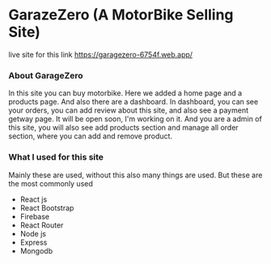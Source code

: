 # GarazeZero (A MotorBike Selling Site)

live site for this link https://garagezero-6754f.web.app/

### About GarageZero

In this site you can buy motorbike. Here we added a home page and a products page. And also there are a dashboard. In dashboard, you can see your orders, you can add review about this site, and also see a payment getway page. It will be open soon, I'm working on it. And you are a admin of this site, you will also see add products section and manage all order section, where you can add and remove product.

### What I used for this site

Mainly these are used, without this also many things are used. But these are the most commonly used

* React js
* React Bootstrap
* Firebase
* React Router
* Node js
* Express
* Mongodb